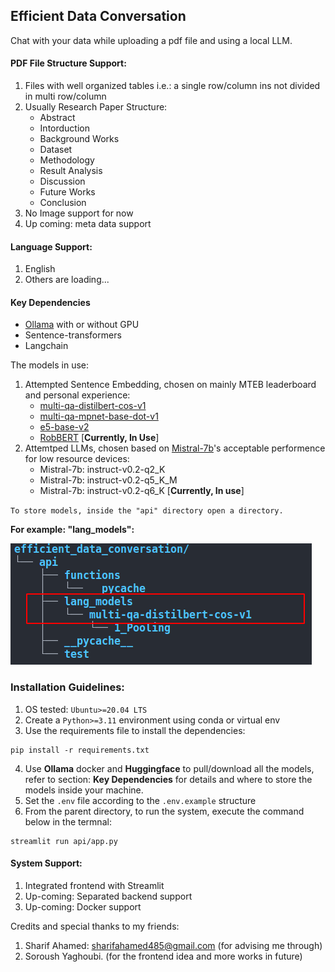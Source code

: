 ## Efficient Data Conversation ##

Chat with your data while uploading a pdf file and using a local LLM.

#### PDF File Structure Support: ####

1. Files with well organized tables i.e.: a single row/column ins not divided in multi row/column
2. Usually Research Paper Structure:
    * Abstract
    * Intorduction
    * Background Works
    * Dataset
    * Methodology
    * Result Analysis
    * Discussion
    * Future Works
    * Conclusion
3. No Image support for now
4. Up coming: meta data support

#### Language Support: ####

1. English
2. Others are loading...

#### Key Dependencies ####

* [Ollama](https://ollama.com/blog/ollama-is-now-available-as-an-official-docker-image) with or without GPU
* Sentence-transformers
* Langchain

The models in use:

1. Attempted Sentence Embedding, chosen on mainly MTEB leaderboard and personal experience:
    * [multi-qa-distilbert-cos-v1](https://huggingface.co/sentence-transformers/multi-qa-distilbert-cos-v1)
    * [multi-qa-mpnet-base-dot-v1](https://huggingface.co/sentence-transformers/multi-qa-mpnet-base-dot-v1)
    * [e5-base-v2](https://huggingface.co/intfloat/e5-base-v2)
    * [RobBERT](https://pieter.ai/robbert/) [**Currently, In Use**]
2. Attemtped LLMs, chosen based on [Mistral-7b](https://ollama.com/library/mistral/tags)'s acceptable performence for low resource devices:
    * Mistral-7b: instruct-v0.2-q2_K
    * Mistral-7b: instruct-v0.2-q5_K_M
    * Mistral-7b: instruct-v0.2-q6_K [**Currently, In use**]

`To store models, inside the "api" directory open a directory.`

**For example: "lang_models":**

![plot](./directory.png)

### Installation Guidelines: ##

1. OS tested: `Ubuntu>=20.04 LTS`
2. Create a `Python>=3.11` environment using conda or virtual env
3. Use the requirements file to install the dependencies:
```
pip install -r requirements.txt
```
4. Use **Ollama** docker and **Huggingface** to pull/download all the models, refer to section: **Key Dependencies** for details and where to store the models inside your machine.
5. Set the `.env` file according to the `.env.example` structure
6. From the parent directory, to run the system, execute the command below in the termnal:
```
streamlit run api/app.py
```

#### System Support: ####

1. Integrated frontend with Streamlit
2. Up-coming: Separated backend support
3. Up-coming: Docker support

Credits and special thanks to my friends:

1. Sharif Ahamed: sharifahamed485@gmail.com (for advising me through)
2. Soroush Yaghoubi. (for the frontend idea and more works in future)